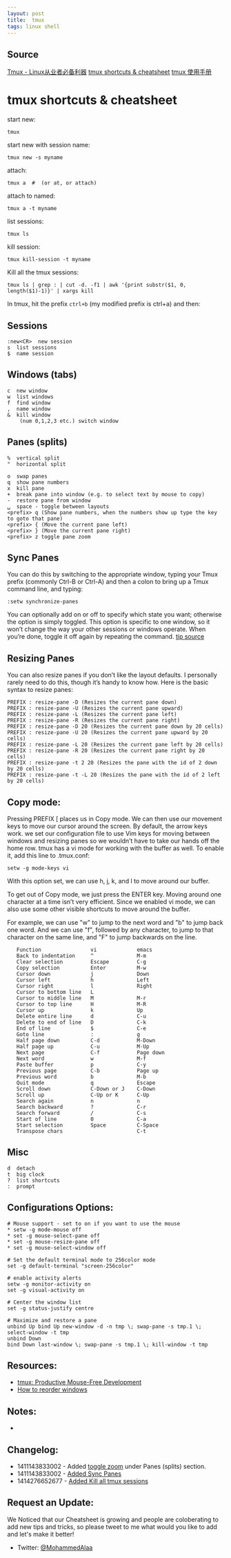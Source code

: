 ```yaml
---
layout: post
title:  tmux
tags: linux shell
---
```


## Source
[Tmux - Linux从业者必备利器](http://cenalulu.github.io/linux/tmux/)
[tmux shortcuts & cheatsheet](https://gist.github.com/MohamedAlaa/2961058)
[tmux 使用手册](http://pan.baidu.com/s/1kT1j6TL)


# tmux shortcuts & cheatsheet

start new:

    tmux

start new with session name:

    tmux new -s myname

attach:

    tmux a  #  (or at, or attach)

attach to named:

    tmux a -t myname

list sessions:

    tmux ls

<a name="killSessions"></a>kill session:

    tmux kill-session -t myname

<a name="killAllSessions"></a>Kill all the tmux sessions:

    tmux ls | grep : | cut -d. -f1 | awk '{print substr($1, 0, length($1)-1)}' | xargs kill

In tmux, hit the prefix `ctrl+b` (my modified prefix is ctrl+a) and then:

## Sessions

    :new<CR>  new session
    s  list sessions
    $  name session

## Windows (tabs)

    c  new window
    w  list windows
    f  find window
    ,  name window
    &  kill window
		(num 0,1,2,3 etc.) switch window

## <a name="PanesSplits"></a>Panes (splits)

    %  vertical split
    "  horizontal split

    o  swap panes
    q  show pane numbers
    x  kill pane
    +  break pane into window (e.g. to select text by mouse to copy)
    -  restore pane from window
    ⍽  space - toggle between layouts
    <prefix> q (Show pane numbers, when the numbers show up type the key to goto that pane)
    <prefix> { (Move the current pane left)
    <prefix> } (Move the current pane right)
    <prefix> z toggle pane zoom

## <a name="syncPanes"></a>Sync Panes

You can do this by switching to the appropriate window, typing your Tmux prefix (commonly Ctrl-B or Ctrl-A) and then a colon to bring up a Tmux command line, and typing:

```
:setw synchronize-panes
```

You can optionally add on or off to specify which state you want; otherwise the option is simply toggled. This option is specific to one window, so it won’t change the way your other sessions or windows operate. When you’re done, toggle it off again by repeating the command. [tip source](http://blog.sanctum.geek.nz/sync-tmux-panes/)


## Resizing Panes

You can also resize panes if you don’t like the layout defaults. I personally rarely need to do this, though it’s handy to know how. Here is the basic syntax to resize panes:

    PREFIX : resize-pane -D (Resizes the current pane down)
    PREFIX : resize-pane -U (Resizes the current pane upward)
    PREFIX : resize-pane -L (Resizes the current pane left)
    PREFIX : resize-pane -R (Resizes the current pane right)
    PREFIX : resize-pane -D 20 (Resizes the current pane down by 20 cells)
    PREFIX : resize-pane -U 20 (Resizes the current pane upward by 20 cells)
    PREFIX : resize-pane -L 20 (Resizes the current pane left by 20 cells)
    PREFIX : resize-pane -R 20 (Resizes the current pane right by 20 cells)
    PREFIX : resize-pane -t 2 20 (Resizes the pane with the id of 2 down by 20 cells)
    PREFIX : resize-pane -t -L 20 (Resizes the pane with the id of 2 left by 20 cells)


## Copy mode:

Pressing PREFIX [ places us in Copy mode. We can then use our movement keys to move our cursor around the screen. By default, the arrow keys work. we set our configuration file to use Vim keys for moving between windows and resizing panes so we wouldn’t have to take our hands off the home row. tmux has a vi mode for working with the buffer as well. To enable it, add this line to .tmux.conf:

    setw -g mode-keys vi

With this option set, we can use h, j, k, and l to move around our buffer.

To get out of Copy mode, we just press the ENTER key. Moving around one character at a time isn’t very efficient. Since we enabled vi mode, we can also use some other visible shortcuts to move around the buffer.

For example, we can use "w" to jump to the next word and "b" to jump back one word. And we can use "f", followed by any character, to jump to that character on the same line, and "F" to jump backwards on the line.

       Function                vi             emacs
       Back to indentation     ^              M-m
       Clear selection         Escape         C-g
       Copy selection          Enter          M-w
       Cursor down             j              Down
       Cursor left             h              Left
       Cursor right            l              Right
       Cursor to bottom line   L
       Cursor to middle line   M              M-r
       Cursor to top line      H              M-R
       Cursor up               k              Up
       Delete entire line      d              C-u
       Delete to end of line   D              C-k
       End of line             $              C-e
       Goto line               :              g
       Half page down          C-d            M-Down
       Half page up            C-u            M-Up
       Next page               C-f            Page down
       Next word               w              M-f
       Paste buffer            p              C-y
       Previous page           C-b            Page up
       Previous word           b              M-b
       Quit mode               q              Escape
       Scroll down             C-Down or J    C-Down
       Scroll up               C-Up or K      C-Up
       Search again            n              n
       Search backward         ?              C-r
       Search forward          /              C-s
       Start of line           0              C-a
       Start selection         Space          C-Space
       Transpose chars                        C-t

## Misc

    d  detach
    t  big clock
    ?  list shortcuts
    :  prompt

## Configurations Options:

    # Mouse support - set to on if you want to use the mouse
    * setw -g mode-mouse off
    * set -g mouse-select-pane off
    * set -g mouse-resize-pane off
    * set -g mouse-select-window off

    # Set the default terminal mode to 256color mode
    set -g default-terminal "screen-256color"

    # enable activity alerts
    setw -g monitor-activity on
    set -g visual-activity on

    # Center the window list
    set -g status-justify centre

    # Maximize and restore a pane
    unbind Up bind Up new-window -d -n tmp \; swap-pane -s tmp.1 \; select-window -t tmp
    unbind Down
    bind Down last-window \; swap-pane -s tmp.1 \; kill-window -t tmp

## Resources:

* [tmux: Productive Mouse-Free Development](http://pragprog.com/book/bhtmux/tmux)
* [How to reorder windows](http://superuser.com/questions/343572/tmux-how-do-i-reorder-my-windows)

## Notes:

*

## Changelog:

* 1411143833002 - Added [toggle zoom](#PanesSplits) under Panes (splits) section.
* 1411143833002 - [Added Sync Panes](#syncPanes)
* 1414276652677 - [Added Kill all tmux sessions ](#killAllSessions)

## Request an Update:

We Noticed that our Cheatsheet is growing and people are coloberating to add new tips and tricks, so please tweet to me what would you like to add and let's make it better!

* Twitter: [@MohammedAlaa](http://twitter.com/MohammedAlaa)
